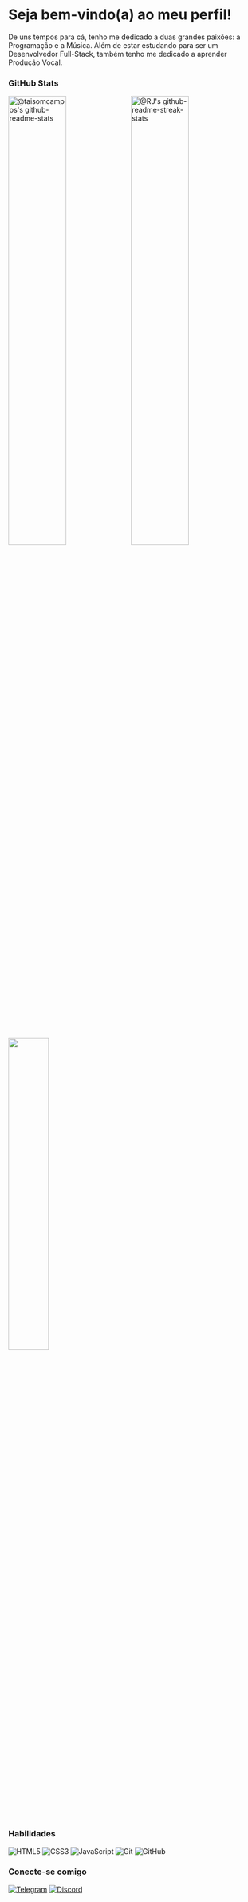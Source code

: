 # Seja bem-vindo(a) ao meu perfil!

De uns tempos para cá, tenho me dedicado a duas grandes paixões: a Programação e a Música. Além de estar estudando para ser um Desenvolvedor Full-Stack, também tenho me dedicado a aprender Produção Vocal.

### GitHub Stats
<p>
  <a href="https://github.com/taisomcampos?tab=repositories"><img src="https://github-readme-stats-one-bice.vercel.app/api?username=taisomcampos&theme=transparent&show_icons=true&count_private=true&hide_border=false&role=OWNER,ORGANIZATION_MEMBER,COLLABORATOR"     width="48%" alt="@taisomcampos's github-readme-stats"/></a>
  <a href="https://github.com/taisomcampos?tab=stars"><img src="https://github-readme-streak-stats.herokuapp.com?user=taisomcampos&theme=transparent&hide_border=false&date_format=M%20j%5B%2C%20Y%5D"  width="48%" alt="@RJ's github-readme-streak-stats"/></a>
</p>

<p>
  <img src="https://github-readme-stats.vercel.app/api/top-langs/?username=taisomcampos&theme=transparent&layout=compact"width="40%"/> 
</p>

### Habilidades

![HTML5](https://img.shields.io/badge/HTML5-E34F26?style=for-the-badge&logo=html5&logoColor=white)
![CSS3](https://img.shields.io/badge/CSS3-1572B6?style=for-the-badge&logo=css3&logoColor=white)
![JavaScript](https://img.shields.io/badge/JavaScript-F7DF1E?style=for-the-badge&logo=javascript&logoColor=black)
![Git](https://img.shields.io/badge/GIT-E44C30?style=for-the-badge&logo=git&logoColor=white)
![GitHub](https://img.shields.io/badge/GitHub-100000?style=for-the-badge&logo=github&logoColor=white)

### Conecte-se comigo

[![Telegram](https://img.shields.io/badge/Telegram-2CA5E0?style=for-the-badge&logo=telegram&logoColor=white)](https://t.me/campostaisom)
[![Discord](https://img.shields.io/badge/Discord-7289DA?style=for-the-badge&logo=discord&logoColor=white)](https://discord.com/channels/@taisomcampos/)
